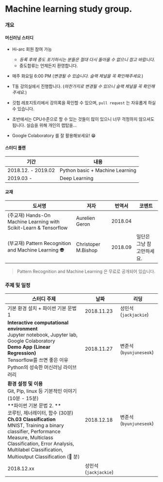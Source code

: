 # Machine learning study group.

### 개요

#### 머신러닝 스터디
 * Hi-arc 회원 참여 가능
   * *등록 후에 중도 포기하시는 분들은 절대 다시 돌아올 수 없으니 참고 바랍니다.*
   * 중도합류는 언제든지 환영합니다.

 * 매주 화요일 6:00 PM (*변경될 수 있습니다. 슬랙 체널을 꼭 확인해주세요.*)
 * T동 강의실에서 진행합니다. (*마찬가지로 변경될 수 있으니 슬랙 체널을 꼭 확인해주세요.*)
 * 깃헙 레포지토리에서 강의록을 확인할 수 있으며, `pull request` 는 자유롭게 하실 수 있습니다.
 * 초반에서는 CPU수준으로 할 수 있는 것들이 많이 있으니 너무 걱정하지 않으셔도 됩니다. 실습을 위해 개인의 랩탑을...
 * Google Colaboratory 를 잘 활용해보세요! :grin:



#### 스터디 플랜

기간 | 내용
-|-
2018.12. - 2019.02 | Python basic + Machine Learning
2019.03 - | Deep Learning


#### 교재

도서명 | 저자 | 번역서|코멘트
-|-|-|-
(주교재) Hands-On Machine Learning with Scikit-Learn & Tensorflow|Aurelien Geron|2018.04|
(부교재) Pattern Recognition and Machine Learning :alien: | Christoper M.Bishop | 2018.09 | 일단은 그냥 참고만하세요.
> Pattern Recognition and Machine Learning 은 무료로 공개되어 있습니다.



### 주제 및 일정

스터디 주제 | 날짜 | 리딩 
-|-|-
기본 환경 설치 + 파이썬 기본 문법 1 | 2018.11.23 | 성민석 (`jackjackie`) 
**Interactive computational environment** <br />    Jupyter notebook, Jupyter lab, Google Colaboratory<br />**Demo App (Linear Regression)**<br />     Tensorflow를 쓰면 좋은 이유<br />     Python의 성숙한 머신러닝 라이브러리 | 2018.11.27 |변준석 (`byunjuneseok`)
**환경 설정 및 이용**<br />    Git, Pip, linux 등 기본적인 이야기 (10분 - 15분)<br/>**파이썬 기본 문법 2. **<br/>    코루틴, 제너레이터, 함수 (30분)<br />**Ch.03 Classification**<br />MNIST, Training a binary classifier, Performance Measure, Multiclass Classification, Error Analysis, Multilabel Classification, Multioutput Classification (:see_no_evil: 분) | 2018.12.18 |변준석 (`byunjuneseok`)
 | 2018.12.xx |성민석 (`jackjackie`)

